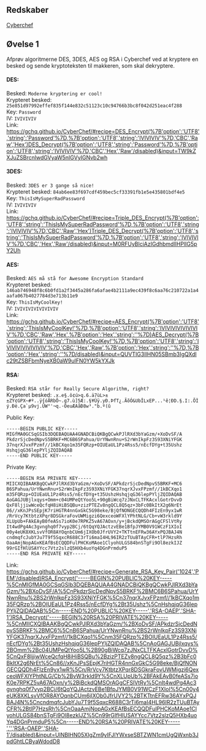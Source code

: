 ## Redskaber
[Cyberchef](https://gchq.github.io/CyberChef/)  

## Øvelse 1
Afprøv algoritmerne DES, 3DES, AES og RSA i Cyberchef ved at kryptere en besked og sende kryptoteksten til makkeren, som skal dekryptere.

#### DES:
Besked: ```Moderne kryptering er cool!```  
Krypteret besked: ```25e851d97992effef835f144e832c51123c10c94766b3bc8f042d251eac4f288```  
Key: ```Password```  
IV: ```IVIVIVIV```  
Link: https://gchq.github.io/CyberChef/#recipe=DES_Encrypt(%7B'option':'UTF8','string':'Password'%7D,%7B'option':'UTF8','string':'IVIVIVIV'%7D,'CBC','Raw','Hex')DES_Decrypt(%7B'option':'UTF8','string':'Password'%7D,%7B'option':'UTF8','string':'IVIVIVIV'%7D,'CBC','Hex','Raw'/disabled)&input=TW9kZXJuZSBrcnlwdGVyaW5nIGVyIGNvb2wh

#### 3DES:
Besked: ```3DES er 3 gange så nice!```  
Krypteret besked: ```84ab6ee83f697cdf459bec5cf33391fb1e5e435801bdf4e5```  
Key: ```ThisIsMySuperRadPassword```  
IV: ```IVIVIVIV```  
Link: https://gchq.github.io/CyberChef/#recipe=Triple_DES_Encrypt(%7B'option':'UTF8','string':'ThisIsMySuperRadPassword'%7D,%7B'option':'UTF8','string':'IVIVIVIV'%7D,'CBC','Raw','Hex')Triple_DES_Decrypt(%7B'option':'UTF8','string':'ThisIsMySuperRadPassword'%7D,%7B'option':'UTF8','string':'IVIVIVIV'%7D,'CBC','Hex','Raw'/disabled)&input=M0RFUyBlciAzIGdhbmdlIHPlIG5pY2Uh

#### AES:
Besked: ```AES må stå for Awesome Encryption Standard```  
Krypteret besked: ```146ab746948f8c6b0fd1a2f3445a286fa6afae4b2111a9ec439f8c6aa76c210722a1a4aafa067b4027784d3e713b11e9```  
Key: ```ThisIsMyCoolKey!```  
IV: ```IVIVIVIVIVIVIVIV```  
Link: https://gchq.github.io/CyberChef/#recipe=AES_Encrypt(%7B'option':'UTF8','string':'ThisIsMyCoolKey!'%7D,%7B'option':'UTF8','string':'IVIVIVIVIVIVIVIV'%7D,'CBC','Raw','Hex',%7B'option':'Hex','string':''%7D)AES_Decrypt(%7B'option':'UTF8','string':'ThisIsMyCoolKey!'%7D,%7B'option':'UTF8','string':'IVIVIVIVIVIVIVIV'%7D,'CBC','Hex','Raw',%7B'option':'Hex','string':''%7D,%7B'option':'Hex','string':''%7D/disabled)&input=QUVTIG3lIHN05SBmb3IgQXdlc29tZSBFbmNyeXB0aW9uIFN0YW5kYXJk


#### RSA:
Besked: ```RSA står for Really Secure Algorithm, right?```   
Krypteret besked: ```.x.e§.ô¢ú>q.6.ä7ùL>±±ZY¢GPX~#º..ÿ{óÃRbÔ~.g7.ù]5Æ:.§¥Úÿ.yÐ.ÞfT¿.ÃõÓ&UbÎLxEP...¹ê¦ÐD.§.I:.ÕÌý.Ðë.Ça`µ9vj.ÛW°'¬q.·ÖeuÆAåÐ8w³."b.º(û```

Public Key: 
```
-----BEGIN PUBLIC KEY-----
MIGfMA0GCSqGSIb3DQEBAQUAA4GNADCBiQKBgQCwkPJlRXd3bYaGzm/+XoDvSF/A
PkdzrSjcDedNpvS5BRKF+MC6B6SPahua/UrYNwnRnu+S2rWnIkpFz3S93XNiYFGK
37nqrXJvxFPzmf//1kBCXqo1m35FQRzp+OIUEaUL1Pz4Rss5/nEcfDYg+t35Ushz
HshqjqG36lepPYljZQIDAQAB
-----END PUBLIC KEY-----
```

Private Key: 
```
-----BEGIN RSA PRIVATE KEY-----
MIICXQIBAAKBgQCwkPJlRXd3bYaGzm/+XoDvSF/APkdzrSjcDedNpvS5BRKF+MC6
B6SPahua/UrYNwnRnu+S2rWnIkpFz3S93XNiYFGK37nqrXJvxFPzmf//1kBCXqo1
m35FQRzp+OIUEaUL1Pz4Rss5/nEcfDYg+t35UshzHshqjqG36lepPYljZQIDAQAB
AoGAGJUBjlxqys+Omm+c04UMPeQtYoo5L+90gBiWcq7zJNxCLTFKAcxlGotrDvvD
QxF8ljjiwWceQcfqH8iHiBSQBu+zizPTEZv8ngQCL8Q5qz+3bFc0BkItX2g6NrEt
86//xKnJPsSEpjK7riHGTR4nnGxGkC5G98eke/BjQfNONGECQQDh4FIzEn9yx1wR
/RrVcy7KtbtzXPqr8DSGkraFovUWMigzi6QexceoWFXlYPhtNLG/Cb+vW3rkld9Y
XLUpUb+FAkEAyB0feASs7ioK0e7RPKZ5vA67AOxn/y+jBckdQMSOrAGgCFSlVtRy
It4wdPg4Ac3gvnghq0f7vyp2BCj/6tQqYQJActzvEBe1BfpJYMB0V91WCzF1XIoI
00y4eUK8XKLsvVfOR8AYOqnbCUm6jIXOb0JfrUVY2+TKTtnEFRw36AYxPQJBAJ4N
cndmqfcJubYJu7T9f5SqxcR688C3rTi6maI4HL96IR2zTUuBTAyCFR+tlP7HzsRh
OaaAmjNopAGxKEAfBsECQQDFulPHCKoMAoe1ClyohULGS84bnSTgFi9Ol8ezkIJZ
99rGIfHlUSAYYcc7Vtz2slzQ5HXb4uoYq4DGnPrmduP5
-----END RSA PRIVATE KEY-----
```

Link: https://gchq.github.io/CyberChef/#recipe=Generate_RSA_Key_Pair('1024','PEM'/disabled)RSA_Encrypt('-----BEGIN%20PUBLIC%20KEY-----%5CnMIGfMA0GCSqGSIb3DQEBAQUAA4GNADCBiQKBgQCwkPJlRXd3bYaGzm/%2BXoDvSF/A%5CnPkdzrSjcDedNpvS5BRKF%2BMC6B6SPahua/UrYNwnRnu%2BS2rWnIkpFz3S93XNiYFGK%5Cn37nqrXJvxFPzmf//1kBCXqo1m35FQRzp%2BOIUEaUL1Pz4Rss5/nEcfDYg%2Bt35Ushz%5CnHshqjqG36lepPYljZQIDAQAB%5Cn-----END%20PUBLIC%20KEY-----','RSA-OAEP','SHA-1')RSA_Decrypt('-----BEGIN%20RSA%20PRIVATE%20KEY-----%5CnMIICXQIBAAKBgQCwkPJlRXd3bYaGzm/%2BXoDvSF/APkdzrSjcDedNpvS5BRKF%2BMC6%5CnB6SPahua/UrYNwnRnu%2BS2rWnIkpFz3S93XNiYFGK37nqrXJvxFPzmf//1kBCXqo1%5Cnm35FQRzp%2BOIUEaUL1Pz4Rss5/nEcfDYg%2Bt35UshzHshqjqG36lepPYljZQIDAQAB%5CnAoGAGJUBjlxqys%2BOmm%2Bc04UMPeQtYoo5L%2B90gBiWcq7zJNxCLTFKAcxlGotrDvvD%5CnQxF8ljjiwWceQcfqH8iHiBSQBu%2BzizPTEZv8ngQCL8Q5qz%2B3bFc0BkItX2g6NrEt%5Cn86//xKnJPsSEpjK7riHGTR4nnGxGkC5G98eke/BjQfNONGECQQDh4FIzEn9yx1wR%5Cn/RrVcy7KtbtzXPqr8DSGkraFovUWMigzi6QexceoWFXlYPhtNLG/Cb%2BvW3rkld9Y%5CnXLUpUb%2BFAkEAyB0feASs7ioK0e7RPKZ5vA67AOxn/y%2BjBckdQMSOrAGgCFSlVtRy%5CnIt4wdPg4Ac3gvnghq0f7vyp2BCj/6tQqYQJActzvEBe1BfpJYMB0V91WCzF1XIoI%5Cn00y4eUK8XKLsvVfOR8AYOqnbCUm6jIXOb0JfrUVY2%2BTKTtnEFRw36AYxPQJBAJ4N%5CncndmqfcJubYJu7T9f5SqxcR688C3rTi6maI4HL96IR2zTUuBTAyCFR%2BtlP7HzsRh%5CnOaaAmjNopAGxKEAfBsECQQDFulPHCKoMAoe1ClyohULGS84bnSTgFi9Ol8ezkIJZ%5Cn99rGIfHlUSAYYcc7Vtz2slzQ5HXb4uoYq4DGnPrmduP5%5Cn-----END%20RSA%20PRIVATE%20KEY-----','','RSA-OAEP','SHA-1'/disabled)&input=UlNBIHN05XIgZm9yIFJlYWxseSBTZWN1cmUgQWxnb3JpdGhtLCByaWdodD8
